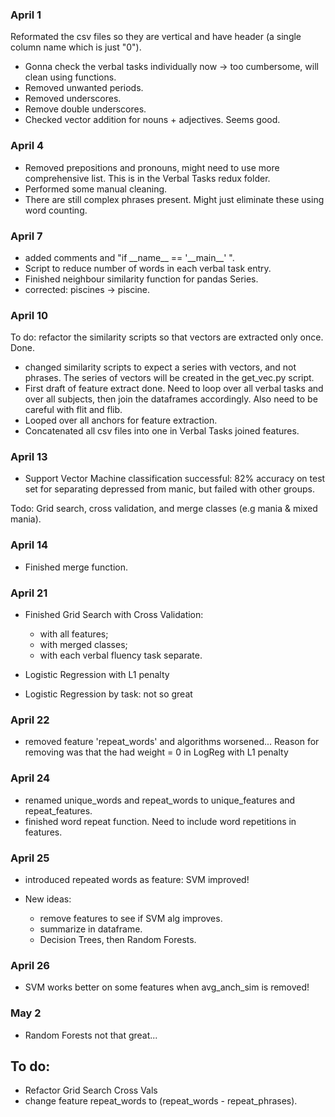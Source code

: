 ### April 1
Reformated the csv files so they are vertical and have header (a single column name which is just "0").
- Gonna check the verbal tasks individually now -> too cumbersome, will clean using functions.
- Removed unwanted periods.
- Removed underscores.
- Remove double underscores.
- Checked vector addition for nouns + adjectives. Seems good.

### April 4

- Removed prepositions and pronouns, might need to use more comprehensive list. This is in the Verbal Tasks redux folder.
- Performed some manual cleaning.
- There are still complex phrases present. Might just eliminate these using word counting.

### April 7

- added comments and "if \_\_name\_\_ == '\_\_main\_\_' ".
- Script to reduce number of words in each verbal task entry.
- Finished neighbour similarity function for pandas Series.
- corrected: piscines -> piscine.

### April 10

To do: refactor the similarity scripts so that vectors are extracted
only once. Done.

- changed similarity scripts to expect a series with vectors, and not phrases. The series of vectors will be created in the get_vec.py script.
- First draft of feature extract done. Need to loop over all verbal tasks and over all subjects, then join the dataframes accordingly. Also need to be careful with flit and flib.
- Looped over all anchors for feature extraction.
- Concatenated all csv files into one in Verbal Tasks joined features.

### April 13

- Support Vector Machine classification successful: 82% accuracy on test set for separating depressed from manic, but failed with other groups.

Todo: Grid search, cross validation, and merge classes (e.g mania & mixed mania).

### April 14

- Finished merge function.

### April 21

- Finished Grid Search with Cross Validation:
  - with all features;
  - with merged classes;
  - with each verbal fluency task separate.

- Logistic Regression with L1 penalty
- Logistic Regression by task: not so great

### April 22

- removed feature 'repeat_words' and algorithms worsened... Reason for removing was that the had weight = 0 in LogReg with L1 penalty

### April 24

- renamed unique_words and repeat_words to unique_features and repeat_features.
- finished word repeat function. Need to include word repetitions in features.

### April 25

- introduced repeated words as feature: SVM improved!

- New ideas:
  - remove features to see if SVM alg improves.
  - summarize in dataframe.
  - Decision Trees, then Random Forests.

### April 26
- SVM works better on some features when avg_anch_sim is removed!

### May 2
- Random Forests not that great...

## To do:
- Refactor Grid Search Cross Vals
- change feature repeat_words to (repeat_words - repeat_phrases).